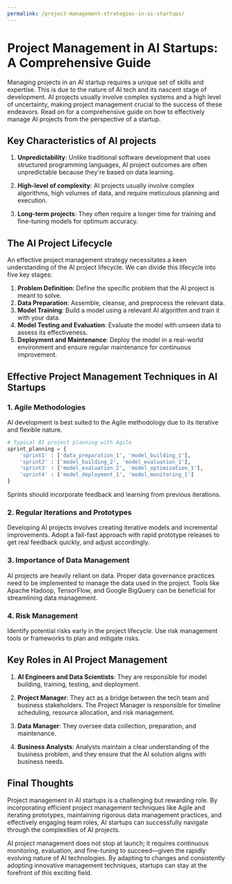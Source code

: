 ```yaml
---
permalink: /project-management-strategies-in-ai-startups/
---
```


# Project Management in AI Startups: A Comprehensive Guide

Managing projects in an AI startup requires a unique set of skills and expertise. This is due to the nature of AI tech and its nascent stage of development. AI projects usually involve complex systems and a high level of uncertainty, making project management crucial to the success of these endeavors. Read on for a comprehensive guide on how to effectively manage AI projects from the perspective of a startup.

## Key Characteristics of AI projects

1. **Unpredictability**: Unlike traditional software development that uses structured programming languages, AI project outcomes are often unpredictable because they're based on data learning.

2. **High-level of complexity**: AI projects usually involve complex algorithms, high volumes of data, and require meticulous planning and execution.

3. **Long-term projects**: They often require a longer time for training and fine-tuning models for optimum accuracy.

## The AI Project Lifecycle

An effective project management strategy necessitates a keen understanding of the AI project lifecycle. We can divide this lifecycle into five key stages:

1. **Problem Definition**: Define the specific problem that the AI project is meant to solve.
2. **Data Preparation**: Assemble, cleanse, and preprocess the relevant data.
3. **Model Training**: Build a model using a relevant AI algorithm and train it with your data.
4. **Model Testing and Evaluation**: Evaluate the model with unseen data to assess its effectiveness.
5. **Deployment and Maintenance**: Deploy the model in a real-world environment and ensure regular maintenance for continuous improvement.

## Effective Project Management Techniques in AI Startups

### 1. Agile Methodologies

AI development is best suited to the Agile methodology due to its iterative and flexible nature.

```python
# Typical AI project planning with Agile
sprint_planning = {
    'sprint1' : ['data_preparation_1', 'model_building_1'],
    'sprint2' : ['model_building_2', 'model_evaluation_1'],
    'sprint3' : ['model_evaluation_2', 'model_optimization_1'],
    'sprint4' : ['model_deployment_1', 'model_monitoring_1']
}
```

Sprints should incorporate feedback and learning from previous iterations.

### 2. Regular Iterations and Prototypes

Developing AI projects involves creating iterative models and incremental improvements. Adopt a fail-fast approach with rapid prototype releases to get real feedback quickly, and adjust accordingly.

### 3. Importance of Data Management

AI projects are heavily reliant on data. Proper data governance practices need to be implemented to manage the data used in the project. Tools like Apache Hadoop, TensorFlow, and Google BigQuery can be beneficial for streamlining data management.

### 4. Risk Management

Identify potential risks early in the project lifecycle. Use risk management tools or frameworks to plan and mitigate risks.

## Key Roles in AI Project Management

1. **AI Engineers and Data Scientists**: They are responsible for model building, training, testing, and deployment.

2. **Project Manager**: They act as a bridge between the tech team and business stakeholders. The Project Manager is responsible for timeline scheduling, resource allocation, and risk management.

3. **Data Manager**: They oversee data collection, preparation, and maintenance.

4. **Business Analysts**: Analysts maintain a clear understanding of the business problem, and they ensure that the AI solution aligns with business needs.

## Final Thoughts

Project management in AI startups is a challenging but rewarding role. By incorporating efficient project management techniques like Agile and iterating prototypes, maintaining rigorous data management practices, and effectively engaging team roles, AI startups can successfully navigate through the complexities of AI projects.

AI project management does not stop at launch; it requires continuous monitoring, evaluation, and fine-tuning to succeed—given the rapidly evolving nature of AI technologies. By adapting to changes and consistently adopting innovative management techniques, startups can stay at the forefront of this exciting field.
